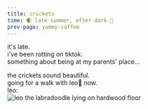 ```yaml
---
title: crickets
time: 🌒 late summer, after dark 🦗
prev-page: yummy-coffee
---
```

it's late.  
i've been rotting on tiktok.  
something about being at my parents' place...  

the crickets sound beautiful.  
going for a walk with leo🐶 now.  
leo:  
![leo the labradoodle lying on hardwood floor](https://share.icloud.com/photos/020AvhbKEzvK7_-MhLG4b-nNA)